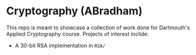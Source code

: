 # Cryptography (ABradham)
This repo is meant to showcase a collection of work done for Dartmouth's Applied Cryptography course. Projects of interest inclide:
- A 30-bit RSA implementation in `RSA/`